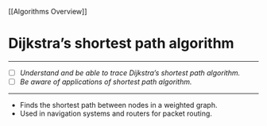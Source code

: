 [[Algorithms Overview]]
# Dijkstra’s shortest path algorithm
---
- [ ] *Understand and be able to trace Dijkstra’s shortest path algorithm.*
- [ ] *Be aware of applications of shortest path algorithm.*
---
- Finds the shortest path between nodes in a weighted graph.
- Used in navigation systems and routers for packet routing.